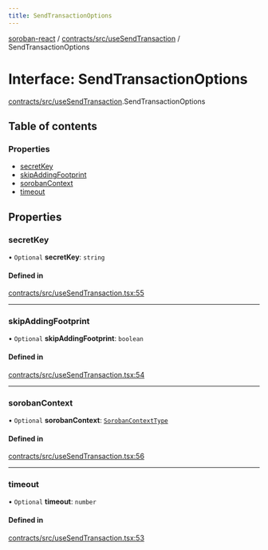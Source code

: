 ```yaml
---
title: SendTransactionOptions
---
```

[soroban-react](../README.md) / [contracts/src/useSendTransaction](../modules/contracts_src_useSendTransaction.md) / SendTransactionOptions

# Interface: SendTransactionOptions

[contracts/src/useSendTransaction](../modules/contracts_src_useSendTransaction.md).SendTransactionOptions

## Table of contents

### Properties

- [secretKey](contracts_src_useSendTransaction.SendTransactionOptions.md#secretkey)
- [skipAddingFootprint](contracts_src_useSendTransaction.SendTransactionOptions.md#skipaddingfootprint)
- [sorobanContext](contracts_src_useSendTransaction.SendTransactionOptions.md#sorobancontext)
- [timeout](contracts_src_useSendTransaction.SendTransactionOptions.md#timeout)

## Properties

### secretKey

• `Optional` **secretKey**: `string`

#### Defined in

[contracts/src/useSendTransaction.tsx:55](https://github.com/mauroepce/soroban-react/blob/546de55/packages/contracts/src/useSendTransaction.tsx#L55)

___

### skipAddingFootprint

• `Optional` **skipAddingFootprint**: `boolean`

#### Defined in

[contracts/src/useSendTransaction.tsx:54](https://github.com/mauroepce/soroban-react/blob/546de55/packages/contracts/src/useSendTransaction.tsx#L54)

___

### sorobanContext

• `Optional` **sorobanContext**: [`SorobanContextType`](core_src_SorobanContext.SorobanContextType.md)

#### Defined in

[contracts/src/useSendTransaction.tsx:56](https://github.com/mauroepce/soroban-react/blob/546de55/packages/contracts/src/useSendTransaction.tsx#L56)

___

### timeout

• `Optional` **timeout**: `number`

#### Defined in

[contracts/src/useSendTransaction.tsx:53](https://github.com/mauroepce/soroban-react/blob/546de55/packages/contracts/src/useSendTransaction.tsx#L53)
